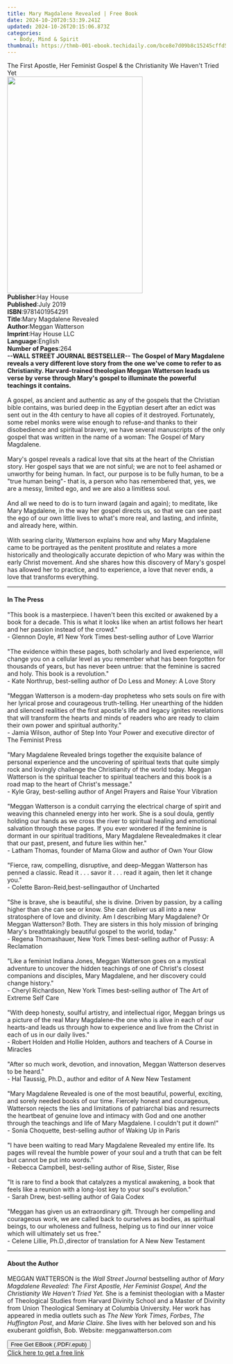 ```yaml
---
title: Mary Magdalene Revealed | Free Book
date: 2024-10-20T20:53:39.241Z
updated: 2024-10-26T20:15:06.873Z
categories:
  - Body, Mind & Spirit
thumbnail: https://thmb-001-ebook.techidaily.com/bce8e7d09b8c15245cffd5991c11a027502ca5dc7776448db431691dd8fcfd98.jpg
---
```

<main id="book-container">
  <div class="flex flex-col">
    <div class="book-brief flex-1 py-6 px-4 sm:p-6 md:py-10 md:px-8">
      <!-- brief-->
      <div class="book-brief-main">
        The First Apostle, Her Feminist Gospel & the Christianity We Haven't
        Tried Yet
      </div>
    </div>
    <div
      class="book-meta-info flex-1 grid gap-4 col-start-1 col-end-3 row-start-1 sm:mb-6 sm:grid-cols-4 lg:gap-6 lg:col-start-2 lg:row-end-6 lg:row-span-6 lg:mb-0"
    >
      <div
        class="book-meta-info-left place-content-center mt-4 p-4 text-sm leading-6 col-start-2 col-span-2 dark:text-slate-400"
      >
        <img
          class="w-full h-500 object-cover rounded-lg sm:h-255 sm:col-span-2 lg:col-span-full"
          src="https://img-001-ebook.techidaily.com/e95b13659e647f23b7478b5aadbf3a3f6eb71f5b2c6c4bfb2b673c3ff0c874e5.jpg"
          alt=""
          width="312"
          height="500"
        />
      </div>
      <div
        class="book-meta-info-right mt-2 col-start-1 row-start-2 col-span-3 self-center"
      >
        <!-- meta data  -->
        <div class="flex flex-col px-4 md:px-8">
          <div class="flex-1">
            <strong>Publisher</strong>:<span class="px-2">Hay House</span>
          </div>
          <div class="flex-1">
            <strong>Published</strong>:<span class="px-2">July 2019</span>
          </div>
          <div class="flex-1">
            <strong>ISBN</strong>:<span class="px-2">9781401954291</span>
          </div>
          <div class="flex-1">
            <strong>Title</strong>:<span class="px-2"
              >Mary Magdalene Revealed</span
            >
          </div>
          <div class="flex-1">
            <strong>Author</strong>:<span class="px-2">Meggan Watterson</span>
          </div>
          <div class="flex-1">
            <strong>Imprint</strong>:<span class="px-2">Hay House LLC</span>
          </div>
          <div class="flex-1">
            <strong>Language</strong>:<span class="px-2">English</span>
          </div>
          <div class="flex-1">
            <strong>Number of Pages</strong>:<span class="px-2">264</span>
          </div>
        </div>
      </div>
    </div>
    <div class="book-description flex-1 py-6 px-4 sm:p-6 md:py-10 md:px-8">
      <div class="book-description-main">
        <div accordion-content="" id="description">
          <b
            >--WALL STREET JOURNAL BESTSELLER-- The Gospel of Mary Magdalene
            reveals a very different love story from the one we've come to refer
            to as Christianity. Harvard-trained theologian Meggan Watterson
            leads us verse by verse through Mary's gospel to illuminate the
            powerful teachings it contains.</b
          ><br /><br />A gospel, as ancient and authentic as any of the gospels
          that the Christian bible contains, was buried deep in the Egyptian
          desert after an edict was sent out in the 4th century to have all
          copies of it destroyed. Fortunately, some rebel monks were wise enough
          to refuse-and thanks to their disobedience and spiritual bravery, we
          have several manuscripts of the only gospel that was written in the
          name of a woman: The Gospel of Mary Magdalene.<br /><br />Mary's
          gospel reveals a radical love that sits at the heart of the Christian
          story. Her gospel says that we are not sinful; we are not to feel
          ashamed or unworthy for being human. In fact, our purpose is to be
          fully human, to be a "true human being"- that is, a person who has
          remembered that, yes, we are a messy, limited ego, and we are also a
          limitless soul. <br /><br />And all we need to do is to turn inward
          (again and again); to meditate, like Mary Magdalene, in the way her
          gospel directs us, so that we can see past the ego of our own little
          lives to what's more real, and lasting, and infinite, and already
          here, within. <br /><br />With searing clarity, Watterson explains how
          and why Mary Magdalene came to be portrayed as the penitent prostitute
          and relates a more historically and theologically accurate depiction
          of who Mary was within the early Christ movement. And she shares how
          this discovery of Mary's gospel has allowed her to practice, and to
          experience, a love that never ends, a love that transforms everything.
        </div>
        <div class="accordion-fader"></div>
      </div>
    </div>
    <div class="book-excerpts flex-1 py-6 px-4 sm:p-6 md:py-10 md:px-8">
      <!-- excerpts-->
      <div class="book-excerpts-main">
        <hr />
        <h4 class="placeholder placeholder-heading">
          <span>In The Press</span>
        </h4>
        <p>
          "This book is a masterpiece. I haven't been this excited or awakened
          by a book for a decade. This is what it looks like when an artist
          follows her heart and her passion instead of the crowd."<br />-
          Glennon Doyle, #1 New York Times best-selling author of Love
          Warrior<br /><br />"The evidence within these pages, both scholarly
          and lived experience, will change you on a cellular level as you
          remember what has been forgotten for thousands of years, but has never
          been untrue: that the feminine is sacred and holy. This book is a
          revolution."<br />- Kate Northrup, best-selling author of Do Less and
          Money: A Love Story&nbsp;<br /><br />"Meggan Watterson is a modern-day
          prophetess who sets souls on fire with her lyrical prose and
          courageous truth-telling. Her unearthing of the hidden and silenced
          realities of the first apostle's life and legacy ignites revelations
          that will transform the hearts and minds of readers who are ready to
          claim their own power and spiritual authority."<br />- Jamia Wilson,
          author of Step Into Your Power and executive director of The Feminist
          Press<br /><br />"Mary Magdalene Revealed brings together the
          exquisite balance of personal experience and the uncovering of
          spiritual texts that quite simply rock and lovingly challenge the
          Christianity of the world today. Meggan Watterson is the spiritual
          teacher to spiritual teachers and this book is a road map to the heart
          of Christ's message."<br />- Kyle Gray, best-selling author of Angel
          Prayers and Raise Your Vibration<br /><br />"Meggan Watterson is a
          conduit carrying the electrical charge of spirit and weaving this
          channeled energy into her work. She is a soul doula, gently holding
          our hands as we cross the river to spiritual healing and emotional
          salvation through these pages. If you ever wondered if the feminine is
          dormant in our spiritual traditions, Mary Magdalene Revealedmakes it
          clear that our past, present, and future lies within her."<br />-
          Latham Thomas, founder of Mama Glow and author of Own Your Glow<br /><br />"Fierce,
          raw, compelling, disruptive, and deep-Meggan Watterson has penned a
          classic. Read it . . . savor it . . . read it again, then let it
          change you."<br />- Colette Baron-Reid,best-sellingauthor of
          Uncharted<br /><br />"She is brave, she is beautiful, she is divine.
          Driven by passion, by a calling higher than she can see or know. She
          can deliver us all into a new stratosphere of love and divinity. Am I
          describing Mary Magdalene? Or Meggan Watterson? Both. They are sisters
          in this holy mission of bringing Mary's breathtakingly beautiful
          gospel to the world, today."<br />- Regena Thomashauer, New York Times
          best-selling author of Pussy: A Reclamation<br /><br />"Like a
          feminist Indiana Jones, Meggan Watterson goes on a mystical adventure
          to uncover the hidden teachings of one of Christ's closest companions
          and disciples, Mary Magdalene, and her discovery could change
          history."<br />- Cheryl Richardson, New York Times best-selling author
          of The Art of Extreme Self Care<br /><br />"With deep honesty, soulful
          artistry, and intellectual rigor, Meggan brings us a picture of the
          real Mary Magdalene-the one who is alive in each of our hearts-and
          leads us through how to experience and live from the Christ in each of
          us in our daily lives."<br />- Robert Holden and Hollie Holden,
          authors and teachers of A Course in Miracles<br /><br />"After so much
          work, devotion, and innovation, Meggan Watterson deserves to be
          heard."<br />- Hal Taussig, Ph.D., author and editor of A New New
          Testament<br /><br />"Mary Magdalene Revealed is one of the most
          beautiful, powerful, exciting, and sorely needed books of our time.
          Fiercely honest and courageous, Watterson rejects the lies and
          limitations of patriarchal bias and resurrects the heartbeat of
          genuine love and intimacy with God and one another through the
          teachings and life of Mary Magdalene. I couldn't put it down!"<br />-
          Sonia Choquette, best-selling author of Waking Up in Paris<br /><br />"I
          have been waiting to read Mary Magdalene Revealed my entire life. Its
          pages will reveal the humble power of your soul and a truth that can
          be felt but cannot be put into words."<br />- Rebecca Campbell,
          best-selling author of Rise, Sister, Rise<br /><br />"It is rare to
          find a book that catalyzes a mystical awakening, a book that feels
          like a reunion with a long-lost key to your soul's evolution."<br />-
          Sarah Drew, best-selling author of Gaia Codex<br /><br />"Meggan has
          given us an extraordinary gift. Through her compelling and courageous
          work, we are called back to ourselves as bodies, as spiritual beings,
          to our wholeness and fullness, helping us to find our inner voice
          which will ultimately set us free."<br />- Celene Lillie,
          Ph.D.,director of translation for A New New Testament
        </p>
      </div>
    </div>
    <div class="book-about-author flex-1 py-6 px-4 sm:p-6 md:py-10 md:px-8">
      <!-- about author-->
      <div class="book-main-author-main">
        <hr />
        <h4 class="placeholder placeholder-heading">
          <span>About the Author</span>
        </h4>
        <p>
          MEGGAN&nbsp;WATTERSON is the<i>&nbsp;Wall Street Journal</i
          >&nbsp;bestselling author of&nbsp;<i
            >Mary Magdalene Revealed: The First Apostle, Her Feminist Gospel,
            And the Christianity We Haven’t Tried Yet.&nbsp;</i
          >She is a feminist theologian with a Master of Theological Studies
          from Harvard Divinity School and a Master of Divinity from Union
          Theological Seminary at Columbia University. Her work has appeared in
          media outlets such as&nbsp;<i>The New York Times</i
          >,&nbsp;<i>Forbes</i>,&nbsp;<i>The Huffington Post</i>, and&nbsp;<i
            >Marie Claire</i
          >. She lives with her beloved son and his exuberant goldfish,
          Bob.&nbsp;Website: megganwatterson.com
        </p>
      </div>
    </div>
    <div class="book-free-get flex-1 py-6 px-4 sm:p-6 md:py-10 md:px-8">
      <button
        id="btn-free-get"
        class="bg-blue-500 hover:bg-blue-700 text-white font-bold py-2 px-4 rounded"
      >
        Free Get EBook (.PDF/.epub)
      </button>
      <div id="countdown-display" class="px-2 text-lg mt-2"></div>
      <a
        id="free-link"
        class="hidden bg-blue-500 hover:bg-blue-700 text-white font-bold py-2 px-4 rounded"
        href="https://www.ebooks.com/en-us/book/209635882/mary-magdalene-revealed/meggan-watterson/"
        target="_blank"
        >Click here to get a free link</a
      >
    </div>
    <script>
      let countdownTime = 0;
      let countdownInterval = null;
      document
        .getElementById('btn-free-get')
        .addEventListener('click', startCountdown);
      function startCountdown() {
        countdownTime = new Date().getTime() + 60000 * 3;
        countdownInterval = setInterval(updateCountdown, 1000);
        document.getElementById('btn-free-get').disabled = true;
        document
          .getElementById('btn-free-get')
          .classList.add('bg-gray-500', 'cursor-not-allowed');
      }
      function updateCountdown() {
        let currentTime = new Date().getTime();
        let timeLeft = countdownTime - currentTime;
        let secondsLeft = Math.floor(timeLeft / 1000);
        document.getElementById('countdown-display').innerHTML =
          `Remaining time: ${secondsLeft} seconds.`;
        if (secondsLeft <= 0) {
          clearInterval(countdownInterval);
          document.getElementById('btn-free-get').classList.add('hidden');
          document.getElementById('free-link').classList.remove('hidden');
          document.getElementById('countdown-display').innerHTML = '';
        }
      }
    </script>
  </div>
</main>

<ins class="adsbygoogle"
      style="display:block"
      data-ad-client="ca-pub-7571918770474297"
      data-ad-slot="8358498916"
      data-ad-format="auto"
      data-full-width-responsive="true"></ins>
    